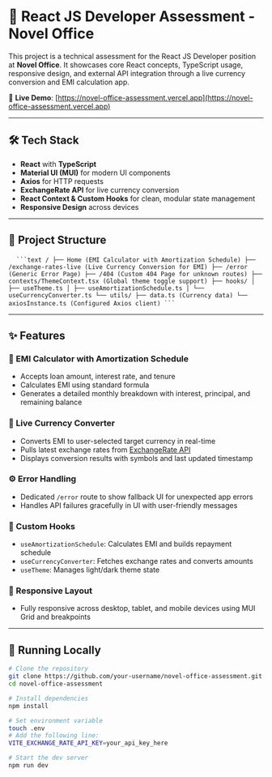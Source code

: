 # 💼 React JS Developer Assessment - Novel Office

This project is a technical assessment for the React JS Developer position at **Novel Office**. It showcases core React concepts, TypeScript usage, responsive design, and external API integration through a live currency conversion and EMI calculation app.

🔗 **Live Demo**: [https://novel-office-assessment.vercel.app](https://novel-office-assessment.vercel.app)

---

## 🛠 Tech Stack

- **React** with **TypeScript**
- **Material UI (MUI)** for modern UI components
- **Axios** for HTTP requests
- **ExchangeRate API** for live currency conversion
- **React Context & Custom Hooks** for clean, modular state management
- **Responsive Design** across devices

---

## 📁 Project Structure

<pre lang="text"> <code> ```text / ├── Home (EMI Calculator with Amortization Schedule) ├── /exchange-rates-live (Live Currency Conversion for EMI) ├── /error (Generic Error Page) ├── /404 (Custom 404 Page for unknown routes) ├── contexts/ThemeContext.tsx (Global theme toggle support) ├── hooks/ │ ├── useTheme.ts │ ├── useAmortizationSchedule.ts │ └── useCurrencyConverter.ts └── utils/ ├── data.ts (Currency data) └── axiosInstance.ts (Configured Axios client) ``` </code> </pre>


---

## ✨ Features

### 🔢 EMI Calculator with Amortization Schedule
- Accepts loan amount, interest rate, and tenure
- Calculates EMI using standard formula
- Generates a detailed monthly breakdown with interest, principal, and remaining balance

### 💱 Live Currency Converter
- Converts EMI to user-selected target currency in real-time
- Pulls latest exchange rates from [ExchangeRate API](https://www.exchangerate-api.com/)
- Displays conversion results with symbols and last updated timestamp

### ⚙️ Error Handling
- Dedicated `/error` route to show fallback UI for unexpected app errors
- Handles API failures gracefully in UI with user-friendly messages

### 🔄 Custom Hooks
- `useAmortizationSchedule`: Calculates EMI and builds repayment schedule
- `useCurrencyConverter`: Fetches exchange rates and converts amounts
- `useTheme`: Manages light/dark theme state

### 📱 Responsive Layout
- Fully responsive across desktop, tablet, and mobile devices using MUI Grid and breakpoints

---

## 🧪 Running Locally

```bash
# Clone the repository
git clone https://github.com/your-username/novel-office-assessment.git
cd novel-office-assessment

# Install dependencies
npm install

# Set environment variable
touch .env
# Add the following line:
VITE_EXCHANGE_RATE_API_KEY=your_api_key_here

# Start the dev server
npm run dev
